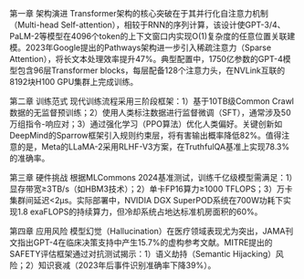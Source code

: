 第一章 架构演进
Transformer架构的核心突破在于其并行化自注意力机制（Multi-head Self-attention），相较于RNN的序列计算，该设计使GPT-3/4、PaLM-2等模型在4096个token的上下文窗口内实现O(1)复杂度的任意位置关联建模。2023年Google提出的Pathways架构进一步引入稀疏注意力（Sparse Attention），将长文本处理效率提升47%。典型配置中，1750亿参数的GPT-4模型包含96层Transformer blocks，每层配备128个注意力头，在NVLink互联的8192块H100 GPU集群上完成训练。

第二章 训练范式
现代训练流程采用三阶段框架：1）基于10TB级Common Crawl数据的无监督预训练；2）使用人类标注数据进行监督微调（SFT），通常涉及50万组指令-响应对；3）通过强化学习（PPO算法）优化人类偏好。关键创新如DeepMind的Sparrow框架引入规则约束层，将有害输出概率降低82%。值得注意的是，Meta的LLaMA-2采用RLHF-V3方案，在TruthfulQA基准上实现78.3%的准确率。

第三章 硬件挑战
根据MLCommons 2024基准测试，训练千亿级模型需满足：1）显存带宽≥3TB/s（如HBM3技术）；2）单卡FP16算力≥1000 TFLOPS；3）万卡集群间延迟<2μs。实际部署中，NVIDIA DGX SuperPOD系统在700W功耗下实现1.8 exaFLOPS的持续算力，但冷却系统占地达标准机房面积的60%。

第四章 应用风险
模型幻觉（Hallucination）在医疗领域表现尤为突出，JAMA刊文指出GPT-4在临床决策支持中产生15.7%的虚构参考文献。MITRE提出的SAFETY评估框架通过对抗测试揭示：1）语义劫持（Semantic Hijacking）风险；2）知识衰减（2023年后事件识别准确率下降39%）。